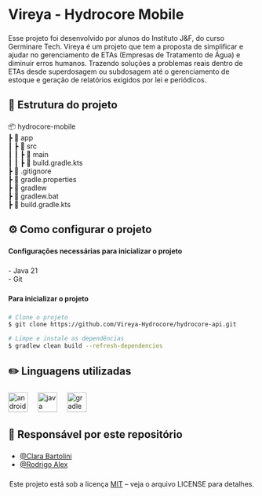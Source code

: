 <h1 align="left">Vireya - Hydrocore Mobile</h1>

###

<p align="left">Esse projeto foi desenvolvido por alunos do Instituto J&F, do curso Germinare Tech. Vireya é um projeto  que tem a proposta de simplificar e ajudar no gerenciamento de ETAs (Empresas de Tratamento de Água) e diminuir erros humanos. Trazendo soluções a problemas reais dentro de ETAs desde superdosagem ou subdosagem até o gerenciamento de estoque e geração de relatórios exigidos por lei e periódicos.</p>

###

<h2 align="left">📂 Estrutura do projeto</h2>

###

<p align="left">📦 hydrocore-mobile<br> 
                ┣ 📂 app<br> 
                ┃ ┣ 📂 src<br> 
                  ┃ ┃ ┣ 📂 main<br>  
                  ┃ ┃ ┣ 📄 build.gradle.kts<br>
                ┣ 📄 .gitignore<br>
                ┣ 📄 gradle.properties<br> 
                ┣ 📄 gradlew<br>
                ┣ 📄 gradlew.bat<br>
                ┣ 📄 build.gradle.kts<br>
                  
</p>

###

<h2 align="left">⚙️ Como configurar o projeto</h2>

###

<h4 align="left">Configurações necessárias para inicializar o projeto</h4>

###

<p align="left">- Java 21<br>- Git<br>

###

<h4 align="left">Para inicializar o projeto</h4>

###

```bash
# Clone o projeto
$ git clone https://github.com/Vireya-Hydrocore/hydrocore-api.git

# Limpe e instale as dependências
$ gradlew clean build --refresh-dependencies

```

###

<h2 align="left">✏️ Linguagens utilizadas</h2>

###

<div align="left">
  <img src="https://cdn.jsdelivr.net/gh/devicons/devicon/icons/android/android-original.svg" height="40" alt="android logo"  />
  <img width="12" />
  <img src="https://cdn.jsdelivr.net/gh/devicons/devicon/icons/java/java-original.svg" height="40" alt="java logo"  />
  <img width="12" />
  <img src="https://cdn.jsdelivr.net/gh/devicons/devicon/icons/gradle/gradle-original.svg" height="40" alt="gradle logo"  />
</div>

### 

<h2 align="left"> 👤 Responsável por este repositório </h2>

###

- [@Clara Bartolini](https://github.com/clarabartolini)
- [@Rodrigo Alex](https://github.com/SuricatoRDG123)

###

<p align="center">Este projeto está sob a licença <a href="https://opensource.org/licenses/MIT">MIT</a> – veja o arquivo LICENSE para detalhes.</p>
